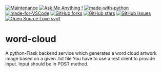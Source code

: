 [![Maintenance](https://img.shields.io/badge/Maintained%3F-yes-green.svg)](https://GitHub.com/Naereen/StrapDown.js/graphs/commit-activity)
[![Ask Me Anything !](https://img.shields.io/badge/Ask%20me-anything-1abc9c.svg)](https://GitHub.com/Naereen/ama)
[![made-with-python](https://img.shields.io/badge/Made%20with-Python-1f425f.svg)](https://www.python.org/)
[![made-for-VSCode](https://img.shields.io/badge/Made%20for-VSCode-1f425f.svg)](https://code.visualstudio.com/)
[![GitHub forks](https://img.shields.io/github/forks/saswatamcode/word-cloud.svg?style=social&label=Fork&maxAge=2592000)](https://GitHub.com/saswatamcode/word-cloud/network/)
[![GitHub stars](https://img.shields.io/github/stars/saswatamcode/word-cloud.svg?style=social&label=Star&maxAge=2592000)](https://GitHub.com/saswatamcode/word-cloud/stargazers/)
[![GitHub issues](https://img.shields.io/github/issues/saswatamcode/word-cloud.svg)](https://GitHub.com/saswatamcode/word-cloud/issues/)
[![Open Source Love svg1](https://badges.frapsoft.com/os/v1/open-source.svg?v=103)](https://github.com/ellerbrock/open-source-badges/)
# word-cloud
A python-Flask backend service which generates a word cloud artwork image based on a given .txt file
You have to use a rest client to provide input.
Input should be in POST method.

